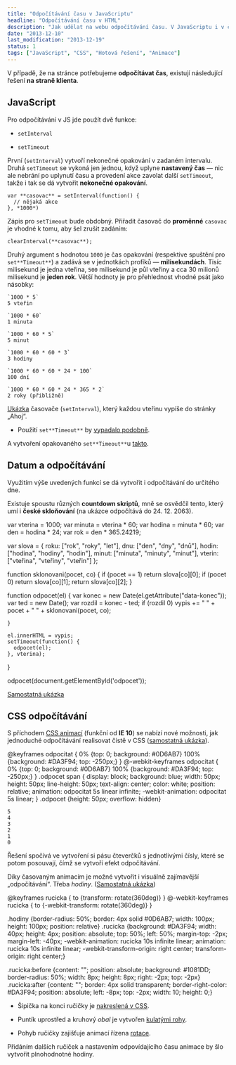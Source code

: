 ```yaml
---
title: "Odpočítávání času v JavaScriptu"
headline: "Odpočítávání času v HTML"
description: "Jak udělat na webu odpočítávání času. V JavaScriptu i v čistém CSS."
date: "2013-12-10"
last_modification: "2013-12-19"
status: 1
tags: ["JavaScript", "CSS", "Hotová řešení", "Animace"]
---
```


V případě, že na stránce potřebujeme **odpočítávat čas**, existují následující řešení **na straně klienta**.

## JavaScript

Pro odpočítávání v JS jde použít dvě funkce:

  - `setInterval`

  - `setTimeout`

První (`setInterval`) vytvoří nekonečné opakování v zadaném intervalu. Druhá `setTimeout` se vykoná jen jednou, když uplyne **nastavený čas** — nic ale nebrání po uplynutí času a provedení akce zavolat další `setTimeout`, takže i tak se dá vytvořit **nekonečné opakování**.

```
var **casovac** = setInterval(function() {
  // nějaká akce
}, *1000*)
```

Zápis pro `setTimeout` bude obdobný. Přiřadit časovač do **proměnné** `casovac` je vhodné k tomu, aby šel zrušit zadáním:

```
clearInterval(**casovac**);
```

Druhý argument s hodnotou `1000` je čas opakování (respektive spuštění pro `set**Timeout**`) a zadává se v jednotkách profíků — **milisekundách**. Tisíc milisekund je jedna vteřina, `500` milisekund je půl vteřiny a cca 30 milionů milisekund je **jeden rok**. Větší hodnoty je pro přehlednost vhodné psát jako násobky:

    `1000 * 5`
    5 vteřin

    `1000 * 60`
    1 minuta

    `1000 * 60 * 5`
    5 minut

    `1000 * 60 * 60 * 3`
    3 hodiny

    `1000 * 60 * 60 * 24 * 100`
    100 dní

    `1000 * 60 * 60 * 24 * 365 * 2`
    2 roky (přibližně)

  [Ukázka](http://kod.djpw.cz/wow) časovače (`setInterval`), který každou vteřinu vypíše do stránky „Ahoj“. 
  
  - Použití `set**Timeout**` by [vypadalo podobně](http://kod.djpw.cz/bpw).

  A vytvoření opakovaného `set**Timeout**`u [takto](http://kod.djpw.cz/cpw).

## Datum a odpočítávání

Využitím výše uvedených funkcí se dá vytvořit i odpočítávání do určitého dne.

Existuje spoustu různých **countdown skriptů**, mně se osvědčil tento, který umí i **české skloňování** (na ukázce odpočítává do 24. 12. 2063).

var vterina = 1000;
var minuta = vterina * 60;
var hodina = minuta * 60;
var den = hodina * 24;
var rok = den * 365.24219;

var slova = {
    roku: ["rok", "roky", "let"],
    dnu: ["den", "dny", "dnů"],
    hodin: ["hodina", "hodiny", "hodin"],
    minut: ["minuta", "minuty", "minut"],
    vterin: ["vteřina", "vteřiny", "vteřin"]
};

function sklonovani(pocet, co) {
    if (pocet == 1) return slova[co][0];
    if (pocet  0) return slova[co][1];
    return slova[co][2];
}

function odpocet(el) {
    var konec = new Date(el.getAttribute("data-konec"));
    var ted = new Date();
    var rozdil = konec - ted;
    if (rozdil  0) vypis += " " + pocet + " " + sklonovani(pocet, co);

    }

    el.innerHTML = vypis;
    setTimeout(function() {
      odpocet(el); 
    }, vterina);
}

  odpocet(document.getElementById('odpocet'));

[Samostatná ukázka](http://kod.djpw.cz/xby)

## CSS odpočítávání

S příchodem [CSS animací](/animation) (funkční od **IE 10**) se nabízí nové možnosti, jak jednoduché odpočítávání realisovat čistě v CSS ([samostatná ukázka](http://kod.djpw.cz/gfc)).

  @keyframes odpocitat {
    0%   {top: 0; background: #0D6AB7}
    100% {background: #DA3F94; top: -250px;}
  }
  @-webkit-keyframes odpocitat {
    0%   {top: 0; background: #0D6AB7}
    100% {background: #DA3F94; top: -250px;}
  }
  .odpocet span {
    display: block; background: blue; width: 50px; height: 50px;
    line-height: 50px;
    text-align: center; color: white;
    position: relative;
    animation: odpocitat 5s linear infinite;
    -webkit-animation: odpocitat 5s linear;
  }
  .odpocet {height: 50px; overflow: hidden}

    5
    4
    3
    2
    1
    0

Řešení spočívá ve vytvoření si pásu čteverčků s jednotlivými čísly, které se potom posouvají, čímž se vytvoří efekt odpočítávání.

Díky časovaným animacím je možné vytvořit i visuálně zajímavější „odpočítávání“. Třeba *hodiny*. ([Samostatná ukázka](http://kod.djpw.cz/sow))

  @keyframes rucicka {
    to {transform: rotate(360deg)}
  }
  @-webkit-keyframes rucicka {
    to {-webkit-transform: rotate(360deg)}
  }
  
  .hodiny {border-radius: 50%; border: 4px solid #0D6AB7; width: 100px; height: 100px; position: relative}
  .rucicka {background: #DA3F94; width: 40px; height: 4px; position: absolute; top: 50%; left: 50%; margin-top: -2px; margin-left: -40px; -webkit-animation: rucicka 10s infinite linear; animation: rucicka 10s infinite linear; -webkit-transform-origin: right center; transform-origin: right center;}
  
  .rucicka:before {content: ""; position: absolute; background: #1081DD; border-radius: 50%; width: 8px; height: 8px; right: -2px; top: -2px}
  .rucicka:after {content: ""; border: 4px solid transparent; border-right-color: #DA3F94; position: absolute; left: -8px; top: -2px; width: 10; height: 0;}

  - Šipička na konci ručičky je [nakreslená v CSS](/css-kresleni#trojuhelniky).

  - Puntík uprostřed a kruhový *obal* je vytvořen [kulatými rohy](/border-radius).

  - Pohyb ručičky zajišťuje animací řízena [rotace](/rotace).

Přidáním dalších ručiček a nastavením odpovídajícího času animace by šlo vytvořit plnohodnotné hodiny.